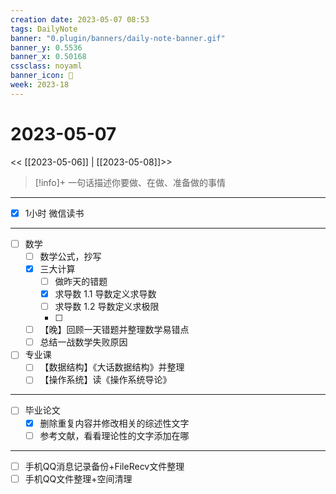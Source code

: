 ```yaml
---
creation date: 2023-05-07 08:53
tags: DailyNote
banner: "0.plugin/banners/daily-note-banner.gif"
banner_y: 0.5536
banner_x: 0.50168
cssclass: noyaml
banner_icon: 💌
week: 2023-18
---
```


# 2023-05-07

<< [[2023-05-06]] | [[2023-05-08]]>>


> [!info]+ 一句话描述你要做、在做、准备做的事情
> 

---

- [x] 1小时 微信读书

---

- [ ] 数学
	- [ ] 数学公式，抄写
	- [x] 三大计算
		- [ ] 做昨天的错题
		- [x] 求导数 1.1 导数定义求导数
		- [ ] 求导数 1.2 导数定义求极限
		- [ ] 
	- [ ] 【晚】回顾一天错题并整理数学易错点
	- [ ] 总结一战数学失败原因
- [ ] 专业课
	- [ ] 【数据结构】《大话数据结构》并整理
	- [ ] 【操作系统】读《操作系统导论》

---

- [ ] 毕业论文
	- [x] 删除重复内容并修改相关的综述性文字
	- [ ] 参考文献，看看理论性的文字添加在哪

---

- [ ] 手机QQ消息记录备份+FileRecv文件整理
- [ ] 手机QQ文件整理+空间清理